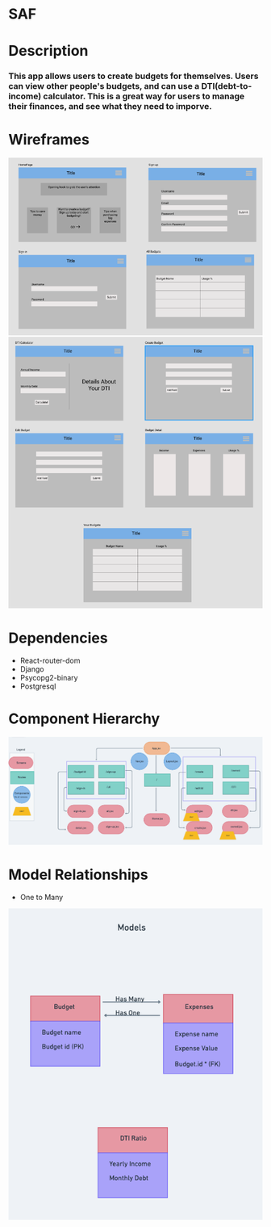 # SAF

# Description

### This app allows users to create budgets for themselves. Users can view other people's budgets, and can use a DTI(debt-to-income) calculator. This is a great way for users to manage their finances, and see what they need to imporve.

# Wireframes

<img src="images/Wireframe1.png" alt="wireframes">
<img src="images/Wireframe2.png" alt="wireframes2">

# Dependencies

- React-router-dom
- Django
- Psycopg2-binary
- Postgresql

# Component Hierarchy

<img src="images/Hierarchy.png" alt="Hierarchy">

# Model Relationships

- One to Many

<img src="images/Models.png" alt="one-to-many">
